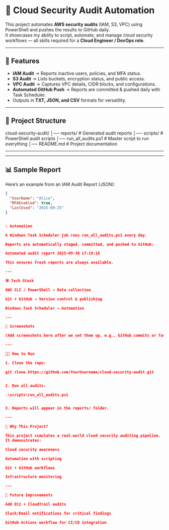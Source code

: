 # 🔐 Cloud Security Audit Automation

This project automates **AWS security audits** (IAM, S3, VPC) using PowerShell and pushes the results to GitHub daily.  
It showcases my ability to script, automate, and manage cloud security workflows — all skills required for a **Cloud Engineer / DevOps role**.

---

## 🚀 Features
- **IAM Audit** → Reports inactive users, policies, and MFA status.
- **S3 Audit** → Lists buckets, encryption status, and public access.
- **VPC Audit** → Captures VPC details, CIDR blocks, and configurations.
- **Automated GitHub Push** → Reports are committed & pushed daily with Task Scheduler.
- Outputs in **TXT, JSON, and CSV** formats for versatility.

---

## 📂 Project Structure

cloud-security-audit/
│── reports/ # Generated audit reports
│── scripts/ # PowerShell audit scripts
│── run_all_audits.ps1 # Master script to run everything
│── README.md # Project documentation

---


---

## 📊 Sample Report
Here’s an example from an IAM Audit Report (JSON):

```json
{
  "UserName": "Alice",
  "MFAEnabled": true,
  "LastUsed": "2025-09-25"
}


⚡ Automation

A Windows Task Scheduler job runs run_all_audits.ps1 every day.

Reports are automatically staged, committed, and pushed to GitHub:

Automated audit report 2025-09-30 17:19:18

This ensures fresh reports are always available.

---

🛠️ Tech Stack

AWS CLI / PowerShell → Data collection

Git + GitHub → Version control & publishing

Windows Task Scheduler → Automation

---

📸 Screenshots

(Add screenshots here after we set them up, e.g., GitHub commits or Task Scheduler job setup.)

---

👨‍💻 How to Run

1. Clone the repo:

git clone https://github.com/YourUsername/cloud-security-audit.git


2. Run all audits:

.\scripts\run_all_audits.ps1


3. Reports will appear in the reports/ folder.

---

🎯 Why This Project?

This project simulates a real-world cloud security auditing pipeline.
It demonstrates:

Cloud security awareness

Automation with scripting

Git + GitHub workflows

Infrastructure monitoring

---

📅 Future Improvements

Add EC2 + CloudTrail audits

Slack/Email notifications for critical findings

GitHub Actions workflow for CI/CD integration



